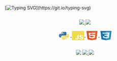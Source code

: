 [![Typing SVG](https://readme-typing-svg.herokuapp.com?size=35&duration=3000&color=3EFF3E&center=true&vCenter=true&width=1000&lines=HELLO%2C+MY+NAME+is+Victor+Marques;I'm+25+years+old;I+from+Brasil%2C+SP.)](https://git.io/typing-svg)

##

<div align="center">
  <a href="https://github.com/victormarques3">
  <img width="42%" src="https://github-readme-stats.vercel.app/api?username=victormarques3&show_icons=true&theme=chartreuse-dark&include_all_commits=true&count_private=true"/>
  <img width="50%" src="https://github-readme-stats.vercel.app/api/top-langs/?username=victormarques3&layout=compact&langs_count=7&theme=chartreuse-dark"/>
</div>

<div style="display: inline_block" align="center"><br>
  <img align="center" alt="Victor-Python" height="30" width="40" src="https://raw.githubusercontent.com/devicons/devicon/master/icons/python/python-original.svg">
  <img align="center" alt="Victor-Js" height="30" width="40" src="https://raw.githubusercontent.com/devicons/devicon/master/icons/javascript/javascript-plain.svg">
  <img align="center" alt="Victor-HTML" height="30" width="40" src="https://raw.githubusercontent.com/devicons/devicon/master/icons/html5/html5-original.svg">
  <img align="center" alt="Victor-CSS" height="30" width="40" src="https://raw.githubusercontent.com/devicons/devicon/master/icons/css3/css3-original.svg">
</div>
  
  ##
  
<div align="center">
  <a href="https://www.instagram.com/vitinhom3" target="_blank"><img src="https://img.shields.io/badge/-Instagram-%23E4405F?style=for-the-badge&logo=instagram&logoColor=black"></a>
  <a href = "mailto:vm3code@gmail.com"><img src="https://img.shields.io/badge/-Gmail-%23333?style=for-the-badge&logo=gmail&logoColor=black"</a>
  <a href="https://www.linkedin.com/in/victor-marques-b76692247/" target="_blank"><img src="https://img.shields.io/badge/-LinkedIn-%230077B5?style=for-the-badge&logo=linkedin&logoColor=black"></a> 
</div>
